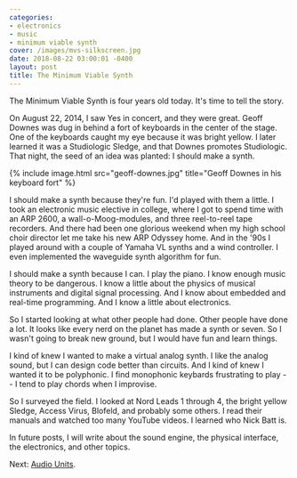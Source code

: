 ```yaml
---
categories:
- electronics
- music
- minimum viable synth
cover: /images/mvs-silkscreen.jpg
date: 2018-08-22 03:00:01 -0400
layout: post
title: The Minimum Viable Synth
---
```

The Minimum Viable Synth is four years old today.  It's time to tell
the story.

On August 22, 2014, I saw Yes in concert, and they were great.  Geoff
Downes was dug in behind a fort of keyboards in the center of the
stage.  One of the keyboards caught my eye because it was bright
yellow.  I later learned it was a Studiologic Sledge, and that Downes
promotes Studiologic.  That night, the seed of an idea was planted: I
should make a synth.

{% include image.html
           src="geoff-downes.jpg"
           title="Geoff Downes in his keyboard fort"
       %}


I should  make a synth because they're fun.   I'd played with  them a
little.  I took  an electronic music elective in college,  where I got
to spend time with an ARP  2600, a wall-o-Moog-modules, and three reel-to-reel
tape recorders.  And there had been  one glorious weekend when my high
school choir  director let me take  his new ARP Odyssey  home.  And in
the '90s I played around with a  couple of Yamaha VL synths and a wind
controller.  I even implemented the waveguide synth algorithm for
fun.

I should make a synth because I can.  I play the piano.  I know enough
music theory to be dangerous.  I know a little about the physics of
musical instruments and digital signal processing.  And I know about
embedded and real-time programming.  And I know a little about
electronics.

So I started looking at what other people had done.  Other people have
done a lot.  It looks like every nerd on the planet has made a synth
or seven.  So I wasn't going to break new ground, but I would
have fun and learn things.

I kind of knew I wanted to make a virtual analog synth.  I like the
analog sound, but I can design code better than circuits.  And I
kind of knew I wanted it to be polyphonic.  I find monophonic keybards
frustrating to play -- I tend to play chords when I improvise.

So I surveyed the field.  I looked at Nord Leads 1 through 4, the
bright yellow Sledge, Access Virus, Blofeld, and probably some others.
I read their manuals and watched too many YouTube videos.  I learned
who Nick Batt is.

In future posts, I will write about the sound engine, the physical
interface, the electronics, and other topics.

Next: [Audio Units](/2018/08/29/minimum-viable-synth-audio-units).
